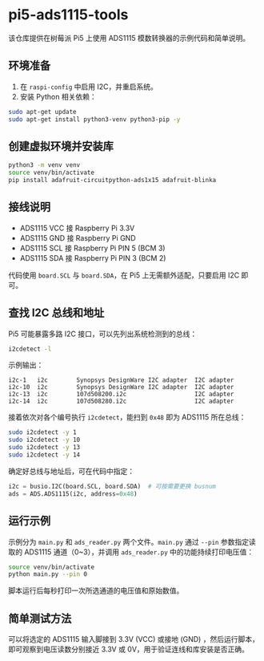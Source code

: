 # pi5-ads1115-tools

该仓库提供在树莓派 Pi5 上使用 ADS1115 模数转换器的示例代码和简单说明。

## 环境准备

1. 在 `raspi-config` 中启用 I2C，并重启系统。
2. 安装 Python 相关依赖：

```bash
sudo apt-get update
sudo apt-get install python3-venv python3-pip -y
```

## 创建虚拟环境并安装库

```bash
python3 -m venv venv
source venv/bin/activate
pip install adafruit-circuitpython-ads1x15 adafruit-blinka
```
## 接线说明

- ADS1115 VCC 接 Raspberry Pi 3.3V
- ADS1115 GND 接 Raspberry Pi GND
- ADS1115 SCL 接 Raspberry Pi PIN 5 (BCM 3)
- ADS1115 SDA 接 Raspberry Pi PIN 3 (BCM 2)

代码使用 `board.SCL` 与 `board.SDA`，在 Pi5 上无需额外适配，只要启用 I2C 即可。

## 查找 I2C 总线和地址

Pi5 可能暴露多路 I2C 接口，可以先列出系统检测到的总线：

```bash
i2cdetect -l
```

示例输出：

```
i2c-1   i2c        Synopsys DesignWare I2C adapter  I2C adapter
i2c-10  i2c        Synopsys DesignWare I2C adapter  I2C adapter
i2c-13  i2c        107d508200.i2c                   I2C adapter
i2c-14  i2c        107d508280.i2c                   I2C adapter
```

接着依次对各个编号执行 `i2cdetect`，能扫到 `0x48` 即为 ADS1115 所在总线：

```bash
sudo i2cdetect -y 1
sudo i2cdetect -y 10
sudo i2cdetect -y 13
sudo i2cdetect -y 14
```

确定好总线与地址后，可在代码中指定：

```python
i2c = busio.I2C(board.SCL, board.SDA)  # 可按需要更换 busnum
ads = ADS.ADS1115(i2c, address=0x48)
```


## 运行示例

示例分为 `main.py` 和 `ads_reader.py` 两个文件。`main.py` 通过 `--pin` 参数指定读取的 ADS1115 通道（0~3），并调用 `ads_reader.py` 中的功能持续打印电压值：

```bash
source venv/bin/activate
python main.py --pin 0
```

脚本运行后每秒打印一次所选通道的电压值和原始数值。

## 简单测试方法

可以将选定的 ADS1115 输入脚接到 3.3V (VCC) 或接地 (GND)
，然后运行脚本，即可观察到电压读数分别接近 3.3V 或 0V，用于验证连线和库安装是否正确。
